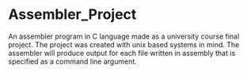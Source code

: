 # Assembler_Project
An assembler program in C language made as a university course final project.
The project was created with unix based systems in mind.
The assembler will produce output for each file written in assembly that is specified as a command line argument.  

